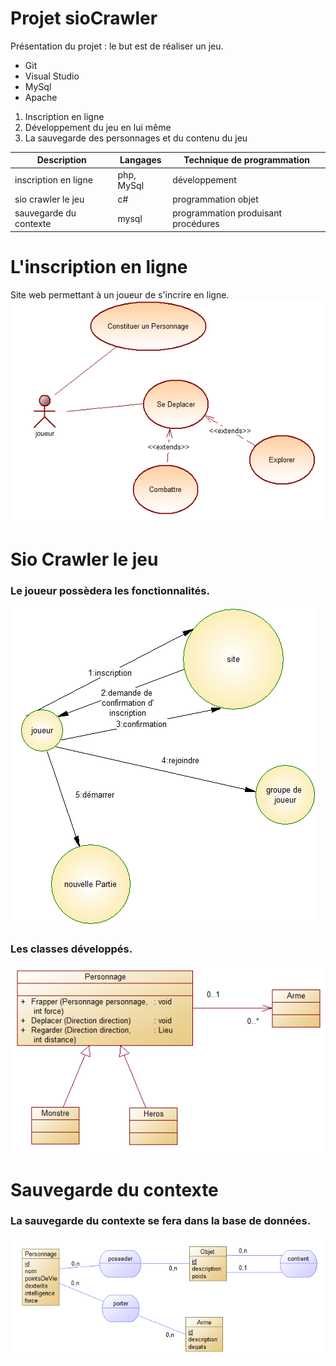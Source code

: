 # Projet sioCrawler #
Présentation du projet : le but est de réaliser un jeu.
* Git
* Visual Studio
* MySql
* Apache

1. Inscription en ligne
2. Développement du jeu en lui même
3. La sauvegarde des personnages et du contenu du jeu

|     Description      | Langages |     Technique de programmation    |
|----------------------|----------|-----------------------------------|
| inscription en ligne |php, MySql|          développement            |
|  sio crawler le jeu  |    c#    |          programmation objet      |
|sauvegarde du contexte|   mysql  |programmation produisant procédures|

# L'inscription en ligne #
Site web permettant à un joueur de s'incrire en ligne.
![useCasePersonnage.png](https://github.com/TracyDSilva/sioCrawler/blob/master/useCasePersonnage.PNG)
# Sio Crawler le jeu #
### Le joueur possèdera les fonctionnalités. ###
![acteurFluxInscription.png](https://github.com/TracyDSilva/sioCrawler/blob/master/acteurFluxInscription.PNG)
### Les classes développés. ###
![diagrammeClassePersonnage.png](https://github.com/TracyDSilva/sioCrawler/blob/master/diagrammeClassePersonnage.PNG)
# Sauvegarde du contexte #
### La sauvegarde du contexte se fera dans la base de données. ###
![mcdSauvegarde.png](https://github.com/TracyDSilva/sioCrawler/blob/master/mcdSauvegarde.PNG)
